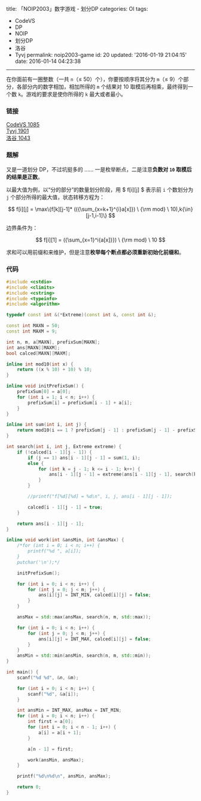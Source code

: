 title: 「NOIP2003」数字游戏 - 划分DP
categories: OI
tags: 
  - CodeVS
  - DP
  - NOIP
  - 划分DP
  - 洛谷
  - Tyvj
permalink: noip2003-game
id: 20
updated: '2016-01-19 21:04:15'
date: 2016-01-14 04:23:38
---

在你面前有一圈整数（一共 `n`（≤ 50）个），你要按顺序将其分为 `m`（≤ 9）个部分，各部分内的数字相加，相加所得的 `m` 个结果对 10 取模后再相乘，最终得到一个数 `k`。游戏的要求是使你所得的 `k` 最大或者最小。

<!-- more -->

### 链接
[CodeVS 1085](http://codevs.cn/problem/1085/)  
[Tyvj 1901](http://tyvj.cn/p/1901)  
[洛谷 1043](http://www.luogu.org/problem/show?pid=1043)

### 题解
又是一道划分 DP，不过坑挺多的 …… 一是枚举断点，二是注意**负数对 `10` 取模后的结果是正数**。

以最大值为例，以“分的部分”的数量划分阶段，用 $ f[i][j] $ 表示前 `i` 个数划分为 `j` 个部分所得的最大值，状态转移方程为：

$$ f[i][j] = \max\{f[k][j-1]* (({\sum_{x=k+1}^{i}a[x]}) \ {\rm mod} \ 10),k{\in}[j-1,i-1]\} $$

边界条件为：

$$ f[i][1] = ({\sum_{x=1}^i{a[x]}}) \ {\rm mod} \ 10 $$

求和可以用前缀和来维护，但是注意**枚举每个断点都必须重新初始化前缀和**。

### 代码
```cpp
#include <cstdio>
#include <climits>
#include <cstring>
#include <typeinfo>
#include <algorithm>

typedef const int &(*Extreme)(const int &, const int &);

const int MAXN = 50;
const int MAXM = 9;

int n, m, a[MAXN], prefixSum[MAXN];
int ans[MAXN][MAXM];
bool calced[MAXN][MAXM];

inline int mod10(int x) {
	return ((x % 10) + 10) % 10;
}

inline void initPrefixSum() {
	prefixSum[0] = a[0];
	for (int i = 1; i < n; i++) {
		prefixSum[i] = prefixSum[i - 1] + a[i];
	}
}

inline int sum(int i, int j) {
	return mod10(i == 1 ? prefixSum[j - 1] : prefixSum[j - 1] - prefixSum[i - 1 - 1]);
}

int search(int i, int j, Extreme extreme) {
	if (!calced[i - 1][j - 1]) {
		if (j == 1) ans[i - 1][j - 1] = sum(1, i);
		else {
			for (int k = j - 1; k <= i - 1; k++) {
				ans[i - 1][j - 1] = extreme(ans[i - 1][j - 1], search(k, j - 1, extreme) * sum(k + 1, i));
			}
		}

		//printf("f[%d][%d] = %d\n", i, j, ans[i - 1][j - 1]);

		calced[i - 1][j - 1] = true;
	}

	return ans[i - 1][j - 1];
}

inline void work(int &ansMin, int &ansMax) {
	/*for (int i = 0; i < n; i++) {
		printf("%d ", a[i]);
	}
	putchar('\n');*/

	initPrefixSum();

	for (int i = 0; i < n; i++) {
		for (int j = 0; j < m; j++) {
			ans[i][j] = INT_MIN, calced[i][j] = false;
		}
	}

	ansMax = std::max(ansMax, search(n, m, std::max));

	for (int i = 0; i < n; i++) {
		for (int j = 0; j < m; j++) {
			ans[i][j] = INT_MAX, calced[i][j] = false;
		}
	}
	ansMin = std::min(ansMin, search(n, m, std::min));
}

int main() {
	scanf("%d %d", &n, &m);

	for (int i = 0; i < n; i++) {
		scanf("%d", &a[i]);
	}

	int ansMin = INT_MAX, ansMax = INT_MIN;
	for (int i = 0; i < n; i++) {
		int first = a[0];
		for (int i = 0; i < n - 1; i++) {
			a[i] = a[i + 1];
		}

		a[n - 1] = first;

		work(ansMin, ansMax);
	}

	printf("%d\n%d\n", ansMin, ansMax);

	return 0;
}
```